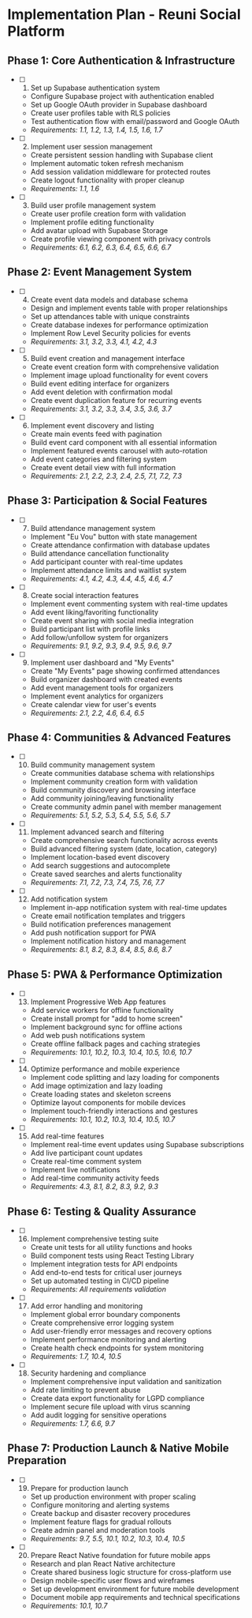 # Implementation Plan - Reuni Social Platform

## Phase 1: Core Authentication & Infrastructure

- [ ] 1. Set up Supabase authentication system
  - Configure Supabase project with authentication enabled
  - Set up Google OAuth provider in Supabase dashboard
  - Create user profiles table with RLS policies
  - Test authentication flow with email/password and Google OAuth
  - _Requirements: 1.1, 1.2, 1.3, 1.4, 1.5, 1.6, 1.7_

- [ ] 2. Implement user session management
  - Create persistent session handling with Supabase client
  - Implement automatic token refresh mechanism
  - Add session validation middleware for protected routes
  - Create logout functionality with proper cleanup
  - _Requirements: 1.1, 1.6_

- [ ] 3. Build user profile management system
  - Create user profile creation form with validation
  - Implement profile editing functionality
  - Add avatar upload with Supabase Storage
  - Create profile viewing component with privacy controls
  - _Requirements: 6.1, 6.2, 6.3, 6.4, 6.5, 6.6, 6.7_

## Phase 2: Event Management System

- [ ] 4. Create event data models and database schema




  - Design and implement events table with proper relationships
  - Set up attendances table with unique constraints
  - Create database indexes for performance optimization
  - Implement Row Level Security policies for events
  - _Requirements: 3.1, 3.2, 3.3, 4.1, 4.2, 4.3_



- [ ] 5. Build event creation and management interface
  - Create event creation form with comprehensive validation
  - Implement image upload functionality for event covers
  - Build event editing interface for organizers
  - Add event deletion with confirmation modal
  - Create event duplication feature for recurring events
  - _Requirements: 3.1, 3.2, 3.3, 3.4, 3.5, 3.6, 3.7_

- [ ] 6. Implement event discovery and listing
  - Create main events feed with pagination
  - Build event card component with all essential information
  - Implement featured events carousel with auto-rotation
  - Add event categories and filtering system
  - Create event detail view with full information
  - _Requirements: 2.1, 2.2, 2.3, 2.4, 2.5, 7.1, 7.2, 7.3_

## Phase 3: Participation & Social Features

- [ ] 7. Build attendance management system
  - Implement "Eu Vou" button with state management
  - Create attendance confirmation with database updates
  - Build attendance cancellation functionality
  - Add participant counter with real-time updates
  - Implement attendance limits and waitlist system
  - _Requirements: 4.1, 4.2, 4.3, 4.4, 4.5, 4.6, 4.7_

- [ ] 8. Create social interaction features
  - Implement event commenting system with real-time updates
  - Add event liking/favoriting functionality
  - Create event sharing with social media integration
  - Build participant list with profile links
  - Add follow/unfollow system for organizers
  - _Requirements: 9.1, 9.2, 9.3, 9.4, 9.5, 9.6, 9.7_

- [ ] 9. Implement user dashboard and "My Events"
  - Create "My Events" page showing confirmed attendances
  - Build organizer dashboard with created events
  - Add event management tools for organizers
  - Implement event analytics for organizers
  - Create calendar view for user's events
  - _Requirements: 2.1, 2.2, 4.6, 6.4, 6.5_

## Phase 4: Communities & Advanced Features

- [ ] 10. Build community management system
  - Create communities database schema with relationships
  - Implement community creation form with validation
  - Build community discovery and browsing interface
  - Add community joining/leaving functionality
  - Create community admin panel with member management
  - _Requirements: 5.1, 5.2, 5.3, 5.4, 5.5, 5.6, 5.7_

- [ ] 11. Implement advanced search and filtering
  - Create comprehensive search functionality across events
  - Build advanced filtering system (date, location, category)
  - Implement location-based event discovery
  - Add search suggestions and autocomplete
  - Create saved searches and alerts functionality
  - _Requirements: 7.1, 7.2, 7.3, 7.4, 7.5, 7.6, 7.7_

- [ ] 12. Add notification system
  - Implement in-app notification system with real-time updates
  - Create email notification templates and triggers
  - Build notification preferences management
  - Add push notification support for PWA
  - Implement notification history and management
  - _Requirements: 8.1, 8.2, 8.3, 8.4, 8.5, 8.6, 8.7_

## Phase 5: PWA & Performance Optimization

- [ ] 13. Implement Progressive Web App features
  - Add service workers for offline functionality
  - Create install prompt for "add to home screen"
  - Implement background sync for offline actions
  - Add web push notifications system
  - Create offline fallback pages and caching strategies
  - _Requirements: 10.1, 10.2, 10.3, 10.4, 10.5, 10.6, 10.7_

- [ ] 14. Optimize performance and mobile experience
  - Implement code splitting and lazy loading for components
  - Add image optimization and lazy loading
  - Create loading states and skeleton screens
  - Optimize layout components for mobile devices
  - Implement touch-friendly interactions and gestures
  - _Requirements: 10.1, 10.2, 10.3, 10.4, 10.5, 10.7_

- [ ] 15. Add real-time features
  - Implement real-time event updates using Supabase subscriptions
  - Add live participant count updates
  - Create real-time comment system
  - Implement live notifications
  - Add real-time community activity feeds
  - _Requirements: 4.3, 8.1, 8.2, 8.3, 9.2, 9.3_

## Phase 6: Testing & Quality Assurance

- [ ] 16. Implement comprehensive testing suite
  - Create unit tests for all utility functions and hooks
  - Build component tests using React Testing Library
  - Implement integration tests for API endpoints
  - Add end-to-end tests for critical user journeys
  - Set up automated testing in CI/CD pipeline
  - _Requirements: All requirements validation_

- [ ] 17. Add error handling and monitoring
  - Implement global error boundary components
  - Create comprehensive error logging system
  - Add user-friendly error messages and recovery options
  - Implement performance monitoring and alerting
  - Create health check endpoints for system monitoring
  - _Requirements: 1.7, 10.4, 10.5_

- [ ] 18. Security hardening and compliance
  - Implement comprehensive input validation and sanitization
  - Add rate limiting to prevent abuse
  - Create data export functionality for LGPD compliance
  - Implement secure file upload with virus scanning
  - Add audit logging for sensitive operations
  - _Requirements: 1.7, 6.6, 9.7_

## Phase 7: Production Launch & Native Mobile Preparation

- [ ] 19. Prepare for production launch
  - Set up production environment with proper scaling
  - Configure monitoring and alerting systems
  - Create backup and disaster recovery procedures
  - Implement feature flags for gradual rollouts
  - Create admin panel and moderation tools
  - _Requirements: 9.7, 5.5, 10.1, 10.2, 10.3, 10.4, 10.5_

- [ ] 20. Prepare React Native foundation for future mobile apps
  - Research and plan React Native architecture
  - Create shared business logic structure for cross-platform use
  - Design mobile-specific user flows and wireframes
  - Set up development environment for future mobile development
  - Document mobile app requirements and technical specifications
  - _Requirements: 10.1, 10.7_